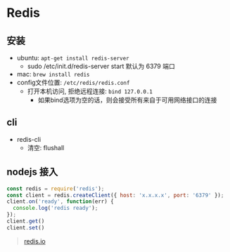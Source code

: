 # Redis

## 安装

* ubuntu: `apt-get install redis-server`
  * sudo /etc/init.d/redis-server start 默认为 6379 端口
* mac: `brew install redis`
* config文件位置: `/etc/redis/redis.conf`
  * 打开本机访问, 拒绝远程连接: `bind 127.0.0.1`
    * 如果bind选项为空的话，则会接受所有来自于可用网络接口的连接

## cli

* redis-cli
  * 清空: flushall

## nodejs 接入

```javascript
const redis = require('redis');
const client = redis.createClient({ host: 'x.x.x.x', port: '6379' });
client.on('ready', function(err) {
  console.log('redis ready');
});
client.get()
client.set()
```

> [redis.io](https://redis.io/)